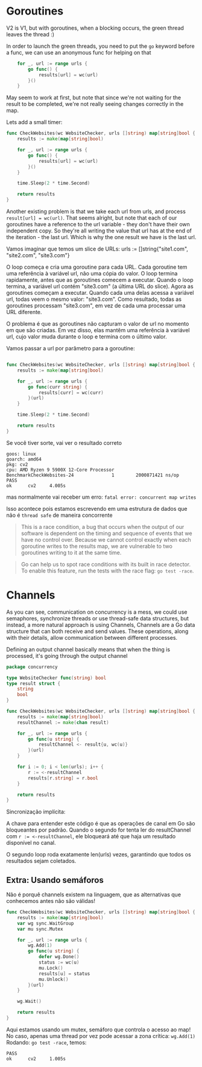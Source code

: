 # Goroutines
V2 is V1, but with goroutines, when a blocking occurs, the green thread leaves the thread :)

In order to launch the green threads, you need to put the `go` keyword before a func, we can use an anonymous func for helping on that

```go
	for _, url := range urls {
		go func() {
			results[url] = wc(url)
		}()
	}
```
May seem to work at first, but note that since we're not waiting for the result to be completed, we're not really seeing changes correctly in the map.

Lets add a small timer:

```go
func CheckWebsites(wc WebsiteChecker, urls []string) map[string]bool {
	results := make(map[string]bool)

	for _, url := range urls {
		go func() {
			results[url] = wc(url)
		}()
	}

	time.Sleep(2 * time.Second)

	return results
}
```

Another existing problem is that we take each url from urls, and process `result[url] = wc(url)`. That seems alright, but note that each of our goroutines have a reference to the url variable - they don't have their own independent copy. So they're all writing the value that url has at the end of the iteration - the last url. Which is why the one result we have is the last url.

Vamos imaginar que temos um slice de URLs: urls := []string{"site1.com", "site2.com", "site3.com"}

O loop começa e cria uma goroutine para cada URL.
Cada goroutine tem uma referência à variável url, não uma cópia do valor.
O loop termina rapidamente, antes que as goroutines comecem a executar.
Quando o loop termina, a variável url contém "site3.com" (a última URL do slice).
Agora as goroutines começam a executar. Quando cada uma delas acessa a variável url, todas veem o mesmo valor: "site3.com".
Como resultado, todas as goroutines processam "site3.com", em vez de cada uma processar uma URL diferente.

O problema é que as goroutines não capturam o valor de url no momento em que são criadas. Em vez disso, elas mantêm uma referência à variável url, cujo valor muda durante o loop e termina com o último valor.

Vamos passar a url por parâmetro para a goroutine:

```go

func CheckWebsites(wc WebsiteChecker, urls []string) map[string]bool {
	results := make(map[string]bool)

	for _, url := range urls {
		go func(curr string) {
			results[curr] = wc(curr)
		}(url)
	}

    time.Sleep(2 * time.Second)

	return results
}

```
Se você tiver sorte, vai ver o resultado correto
```
goos: linux
goarch: amd64
pkg: cv2
cpu: AMD Ryzen 9 5900X 12-Core Processor            
BenchmarkCheckWebsites-24              1        2000871421 ns/op
PASS
ok      cv2     4.005s
```
mas normalmente vai receber um erro:
`fatal error: concurrent map writes`

Isso acontece pois estamos escrevendo em uma estrutura de dados que não é `thread safe` de maneira concorrente

>This is a race condition, a bug that occurs when the output of our software is dependent on the timing and sequence of events that we have no control over. Because we cannot control exactly when each goroutine writes to the results map, we are vulnerable to two goroutines writing to it at the same time.

> Go can help us to spot race conditions with its built in race detector. To enable this feature, run the tests with the race flag: `go test -race`.

# Channels
As you can see, communication on concurrency is a mess, we could use semaphores, synchronize threads or use thread-safe data structures, but instead, a more natural approach is using Channels, Channels are a Go data structure that can both receive and send values. These operations, along with their details, allow communication between different processes.

Defining an output channel basically means that when the thing is processed, it's going through the output channel

```go
package concurrency

type WebsiteChecker func(string) bool
type result struct {
	string
	bool
}

func CheckWebsites(wc WebsiteChecker, urls []string) map[string]bool {
	results := make(map[string]bool)
	resultChannel := make(chan result)

	for _, url := range urls {
		go func(u string) {
			resultChannel <- result{u, wc(u)}
		}(url)
	}

	for i := 0; i < len(urls); i++ {
		r := <-resultChannel
		results[r.string] = r.bool
	}

	return results
}
```
Sincronização implícita:

A chave para entender este código é que as operações de canal em Go são bloqueantes por padrão.
Quando o segundo for tenta ler do resultChannel com `r := <-resultChannel`, ele bloqueará até que haja um resultado disponível no canal.

O segundo loop roda exatamente len(urls) vezes, garantindo que todos os resultados sejam coletados.
## Extra: Usando semáforos
Não é porquê channels existem na linguagem, que as alternativas que conhecemos antes não são válidas!
```go
func CheckWebsites(wc WebsiteChecker, urls []string) map[string]bool {
	results := make(map[string]bool)
	var wg sync.WaitGroup
	var mu sync.Mutex

	for _, url := range urls {
		wg.Add(1)
		go func(u string) {
			defer wg.Done()
			status := wc(u)
			mu.Lock()
			results[u] = status
			mu.Unlock()
		}(url)
	}

	wg.Wait()

	return results
}
```
Aqui estamos usando um mutex, semáforo que controla o acesso ao map! No caso, apenas uma thread por vez pode acessar a zona crítica: `wg.Add(1)`
Rodando: `go test -race`, temos:
```
PASS
ok      cv2     1.005s
```